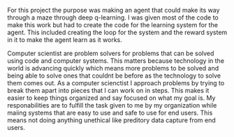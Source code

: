 For this project the purpose was making an agent that could make its way through a maze through deep q-learning.
I was given most of the code to make this work but had to create the code for the learning system for the agent. This included creating the loop for the system and the reward system in it to make the agent learn as it works.

Computer scientist are problem solvers for problems that can be solved using code and computer systems. This matters because technology in the world is advancing quickly which means more problems to be solved and being able to solve ones that couldnt be before as the technology to solve them comes out.
As a computer scienctist I approach problems by trying to break them apart into pieces that I can work on in steps. This makes it easier to keep things organized and say focused on what my goal is.
My responabilities are to fulfill the task given to me by my organization while maiing systems that are easy to use and safe to use for end users. This means not doing anything unethical like preditory data capture from end users.
